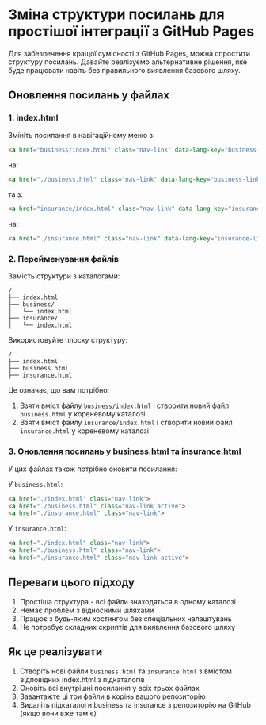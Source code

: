 # Зміна структури посилань для простішої інтеграції з GitHub Pages

Для забезпечення кращої сумісності з GitHub Pages, можна спростити структуру посилань. Давайте реалізуємо альтернативне рішення, яке буде працювати навіть без правильного виявлення базового шляху.

## Оновлення посилань у файлах

### 1. index.html
Змініть посилання в навігаційному меню з:
```html
<a href="business/index.html" class="nav-link" data-lang-key="business-link">
```
на:
```html
<a href="./business.html" class="nav-link" data-lang-key="business-link">
```

та з:
```html
<a href="insurance/index.html" class="nav-link" data-lang-key="insurance-link">
```
на:
```html
<a href="./insurance.html" class="nav-link" data-lang-key="insurance-link">
```

### 2. Перейменування файлів

Замість структури з каталогами:
```
/
├── index.html            
├── business/
│   └── index.html        
├── insurance/
│   └── index.html
```

Використовуйте плоску структуру:
```
/
├── index.html            
├── business.html         
├── insurance.html        
```

Це означає, що вам потрібно:
1. Взяти вміст файлу `business/index.html` і створити новий файл `business.html` у кореневому каталозі
2. Взяти вміст файлу `insurance/index.html` і створити новий файл `insurance.html` у кореневому каталозі

### 3. Оновлення посилань у business.html та insurance.html

У цих файлах також потрібно оновити посилання:

У `business.html`:
```html
<a href="./index.html" class="nav-link">
<a href="./business.html" class="nav-link active">
<a href="./insurance.html" class="nav-link">
```

У `insurance.html`:
```html
<a href="./index.html" class="nav-link">
<a href="./business.html" class="nav-link">
<a href="./insurance.html" class="nav-link active">
```

## Переваги цього підходу

1. Простіша структура - всі файли знаходяться в одному каталозі
2. Немає проблем з відносними шляхами 
3. Працює з будь-яким хостингом без спеціальних налаштувань
4. Не потребує складних скриптів для виявлення базового шляху

## Як це реалізувати

1. Створіть нові файли `business.html` та `insurance.html` з вмістом відповідних index.html з підкаталогів
2. Оновіть всі внутрішні посилання у всіх трьох файлах
3. Завантажте ці три файли в корінь вашого репозиторію
4. Видаліть підкаталоги business та insurance з репозиторію на GitHub (якщо вони вже там є)